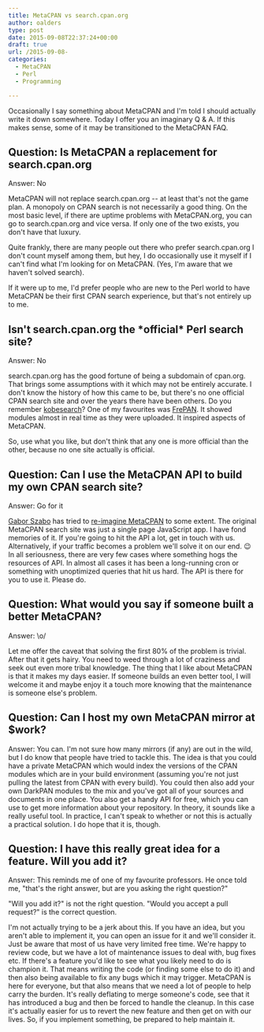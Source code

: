 ```yaml
---
title: MetaCPAN vs search.cpan.org
author: oalders
type: post
date: 2015-09-08T22:37:24+00:00
draft: true
url: /2015-09-08-
categories:
  - MetaCPAN
  - Perl
  - Programming

---
```

Occasionally I say something about MetaCPAN and I'm told I should actually write it down somewhere. Today I offer you an imaginary Q & A. If this makes sense, some of it may be transitioned to the MetaCPAN FAQ.

## Question: Is MetaCPAN a replacement for search.cpan.org

Answer: No

MetaCPAN will not replace search.cpan.org -- at least that's not the game plan. A monopoly on CPAN search is not necessarily a good thing. On the most basic level, if there are uptime problems with MetaCPAN.org, you can go to search.cpan.org and vice versa. If only one of the two exists, you don't have that luxury.

Quite frankly, there are many people out there who prefer search.cpan.org I don't count myself among them, but hey, I do occasionally use it myself if I can't find what I'm looking for on MetaCPAN. (Yes, I'm aware that we haven't solved search).

If it were up to me, I'd prefer people who are new to the Perl world to have MetaCPAN be their first CPAN search experience, but that's not entirely up to me.

## Isn't search.cpan.org the \*official\* Perl search site?

Answer: No

search.cpan.org has the good fortune of being a subdomain of cpan.org. That brings some assumptions with it which may not be entirely accurate. I don't know the history of how this came to be, but there's no one official CPAN search site and over the years there have been others. Do you remember [kobesearch][1]? One of my favourites was [FrePAN][2]. It showed modules almost in real time as they were uploaded. It inspired aspects of MetaCPAN.

So, use what you like, but don't think that any one is more official than the other, because no one site actually is official.

## Question: Can I use the MetaCPAN API to build my own CPAN search site?

Answer: Go for it

[Gabor Szabo][3] has tried to [re-imagine MetaCPAN][4] to some extent. The original MetaCPAN search site was just a single page JavaScript app. I have fond memories of it. If you're going to hit the API a lot, get in touch with us. Alternatively, if your traffic becomes a problem we'll solve it on our end. 😉 In all seriousness, there are very few cases where something hogs the resources of API. In almost all cases it has been a long-running cron or something with unoptimized queries that hit us hard. The API is there for you to use it. Please do.

## Question: What would you say if someone built a better MetaCPAN?

Answer: \o/

Let me offer the caveat that solving the first 80% of the problem is trivial. After that it gets hairy. You need to weed through a lot of craziness and seek out even more tribal knowledge. The thing that I like about MetaCPAN is that it makes my days easier. If someone builds an even better tool, I will welcome it and maybe enjoy it a touch more knowing that the maintenance is someone else's problem.

## Question: Can I host my own MetaCPAN mirror at $work?

Answer: You can. I'm not sure how many mirrors (if any) are out in the wild, but I do know that people have tried to tackle this. The idea is that you could have a private MetaCPAN which would index the versions of the CPAN modules which are in your build environment (assuming you're not just pulling the latest from CPAN with every build). You could then also add your own DarkPAN modules to the mix and you've got all of your sources and documents in one place. You also get a handy API for free, which you can use to get more information about your repository. In theory, it sounds like a really useful tool. In practice, I can't speak to whether or not this is actually a practical solution. I do hope that it is, though.

## Question: I have this really great idea for a feature. Will you add it?

Answer: This reminds me of one of my favourite professors. He once told me, "that's the right answer, but are you asking the right question?"

"Will you add it?" is not the right question. "Would you accept a pull request?" is the correct question.

I'm not actually trying to be a jerk about this. If you have an idea, but you aren't able to implement it, you can open an issue for it and we'll consider it. Just be aware that most of us have very limited free time. We're happy to review code, but we have a lot of maintenance issues to deal with, bug fixes etc. If there's a feature you'd like to see what you likely need to do is champion it. That means writing the code (or finding some else to do it) and then also being available to fix any bugs which it may trigger. MetaCPAN is here for everyone, but that also means that we need a lot of people to help carry the burden. It's really deflating to merge someone's code, see that it has introduced a bug and then be forced to handle the cleanup. In this case it's actually easier for us to revert the new feature and then get on with our lives. So, if you implement something, be prepared to help maintain it.

 [1]: http://kobesearch.cpan.org
 [2]: https://web.archive.org/web/20111121205845/http://frepan.org/
 [3]: https://metacpan.org/author/SZABGAB
 [4]: http://cpan.perlmaven.com/
